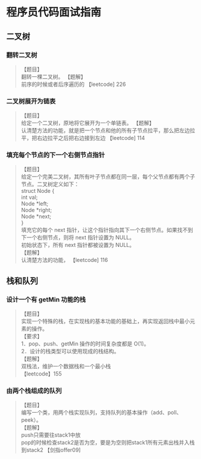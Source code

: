 # 程序员代码面试指南

## 二叉树

### 翻转二叉树
>【题目】  
> 翻转一棵二叉树。
>【题解】  
> 前序的时候或者后序遍历的
>【leetcode] 226

### 二叉树展开为链表
>【题目】  
> 给定一个二叉树，原地将它展开为一个单链表。
>【题解】  
> 认清楚方法的功能，就是把一个节点和他的所有子节点拉平，那么把左边拉平，把右边拉平之后把右边接到左边
>【leetcode] 114

### 填充每个节点的下一个右侧节点指针
>【题目】  
> 给定一个完美二叉树，其所有叶子节点都在同一层，每个父节点都有两个子节点。二叉树定义如下：  
> struct Node {    
> int val;  
> Node *left;  
> Node *right;  
> Node *next;  
> }  
> 填充它的每个 next 指针，让这个指针指向其下一个右侧节点。如果找不到下一个右侧节点，则将 next 指针设置为 NULL。  
> 初始状态下，所有 next 指针都被设置为 NULL。  
>【题解】  
> 认清楚方法的功能，
>【leetcode] 116


## 栈和队列

### 设计一个有 getMin 功能的栈
>【题目】  
> 实现一个特殊的栈，在实现栈的基本功能的基础上，再实现返回栈中最小元素的操作。  
>【要求】  
> 1．pop、push、getMin 操作的时间复杂度都是 O(1)。  
> 2．设计的栈类型可以使用现成的栈结构。  
>【题解】  
> 双栈法，维护一个数据栈和一个最小栈  
>【leetcode】155

### 由两个栈组成的队列
>【题目】  
> 编写一个类，用两个栈实现队列，支持队列的基本操作（add、poll、peek）。  
>【题解】  
> push只需要往stack1中放  
> pop的时候检查stack2是否为空，要是为空则把stack1所有元素出栈并入栈到stack2
>【剑指offer09]

